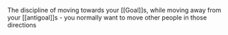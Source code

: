 The discipline of moving towards your [[Goal]]s, while moving away from your [[antigoal]]s - you normally want to move other people in those directions